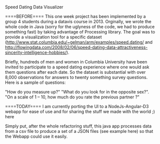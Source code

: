 Speed Dating Data Visualizer

====BEFORE====
This one week project has been implemented by a group 4 students during a datavis course in 2013. 
Orginally, we wrote the whole code in Java (sorry for the uglyness of the code, we had to produce something fast) by taking advantage of Processing library. The goal was to provide a visualization tool for a specific dataset (http://www.stat.columbia.edu/~gelman/arm/examples/speed.dating/ and http://flowingdata.com/2008/02/06/speed-dating-data-attractiveness-sincerity-intelligence-hobbies/).

Briefly, hundreds of men and women in Columbia University have been invited to participate to a speed dating experience where one would ask them questions after each date. So the dataset is substantial with over 8,000 observations for answers to twenty something survey questions. Here is a sample of questions:

"How do you measure up?"
"What do you look for in the opposite sex?".
"On a scale of 1 – 10, how much do you rate the previous partner ?"

====TODAY====
I am currently porting the UI to a NodeJs-Angular-D3 webapp for ease of use and for sharing the stuff we made with the world ;) here

Simply put, after the whole refactoring stuff, this java app processes data from a csv file to produce a set of a JSON files (see example here) so that the Webapp could use it easily.
